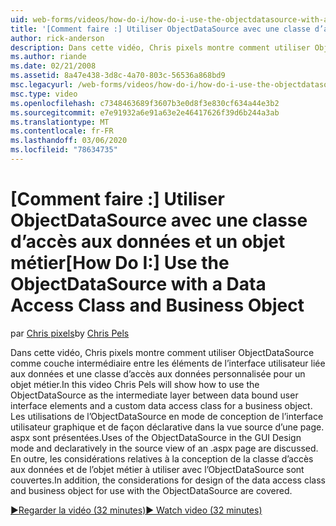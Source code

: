 ```yaml
---
uid: web-forms/videos/how-do-i/how-do-i-use-the-objectdatasource-with-a-data-access-class-and-business-object
title: '[Comment faire :] Utiliser ObjectDataSource avec une classe d’accès aux données et un objet métier | Microsoft Docs'
author: rick-anderson
description: Dans cette vidéo, Chris pixels montre comment utiliser ObjectDataSource comme couche intermédiaire entre les éléments de l’interface utilisateur liée aux données et un compte de données personnalisé...
ms.author: riande
ms.date: 02/21/2008
ms.assetid: 8a47e438-3d8c-4a70-803c-56536a868bd9
msc.legacyurl: /web-forms/videos/how-do-i/how-do-i-use-the-objectdatasource-with-a-data-access-class-and-business-object
msc.type: video
ms.openlocfilehash: c7348463689f3607b3e0d8f3e830cf634a44e3b2
ms.sourcegitcommit: e7e91932a6e91a63e2e46417626f39d6b244a3ab
ms.translationtype: MT
ms.contentlocale: fr-FR
ms.lasthandoff: 03/06/2020
ms.locfileid: "78634735"
---
```

# <a name="how-do-i-use-the-objectdatasource-with-a-data-access-class-and-business-object"></a><span data-ttu-id="ea598-103">[Comment faire :] Utiliser ObjectDataSource avec une classe d’accès aux données et un objet métier</span><span class="sxs-lookup"><span data-stu-id="ea598-103">[How Do I:] Use the ObjectDataSource with a Data Access Class and Business Object</span></span>

<span data-ttu-id="ea598-104">par [Chris pixels](https://twitter.com/chrispels)</span><span class="sxs-lookup"><span data-stu-id="ea598-104">by [Chris Pels](https://twitter.com/chrispels)</span></span>

<span data-ttu-id="ea598-105">Dans cette vidéo, Chris pixels montre comment utiliser ObjectDataSource comme couche intermédiaire entre les éléments de l’interface utilisateur liée aux données et une classe d’accès aux données personnalisée pour un objet métier.</span><span class="sxs-lookup"><span data-stu-id="ea598-105">In this video Chris Pels will show how to use the ObjectDataSource as the intermediate layer between data bound user interface elements and a custom data access class for a business object.</span></span> <span data-ttu-id="ea598-106">Les utilisations de l’ObjectDataSource en mode de conception de l’interface utilisateur graphique et de façon déclarative dans la vue source d’une page. aspx sont présentées.</span><span class="sxs-lookup"><span data-stu-id="ea598-106">Uses of the ObjectDataSource in the GUI Design mode and declaratively in the source view of an .aspx page are discussed.</span></span> <span data-ttu-id="ea598-107">En outre, les considérations relatives à la conception de la classe d’accès aux données et de l’objet métier à utiliser avec l’ObjectDataSource sont couvertes.</span><span class="sxs-lookup"><span data-stu-id="ea598-107">In addition, the considerations for design of the data access class and business object for use with the ObjectDataSource are covered.</span></span>

[<span data-ttu-id="ea598-108">&#9654;Regarder la vidéo (32 minutes)</span><span class="sxs-lookup"><span data-stu-id="ea598-108">&#9654; Watch video (32 minutes)</span></span>](https://channel9.msdn.com/Blogs/ASP-NET-Site-Videos/how-do-i-use-the-objectdatasource-with-a-data-access-class-and-business-object)
